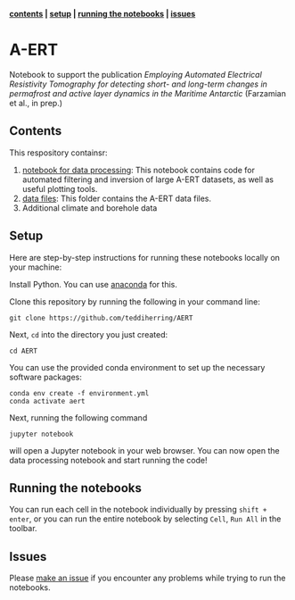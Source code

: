 **[contents](#Contents) | [setup](#Setup) | [running the notebooks](#running-the-notebooks) | [issues](#issues)**

# A-ERT
Notebook to support the publication *Employing Automated Electrical Resistivity Tomography for detecting short- and long-term changes in permafrost and active layer dynamics in the Maritime Antarctic* (Farzamian et al., in prep.)

## Contents

This respository containsr:

1. [notebook for data processing](./data_processing_AERT.ipynb): This notebook contains code for automated filtering and inversion of large A-ERT datasets, as well as useful plotting tools.
2. [data files](./data_AERT): This folder contains the A-ERT data files.
3. Additional climate and borehole data
 
## Setup

Here are step-by-step instructions for running these notebooks locally on your machine:

Install Python. You can use [anaconda](https://www.anaconda.com/download/) for this.

Clone this repository by running the following in your command line:

```
git clone https://github.com/teddiherring/AERT
```

Next, `cd` into the directory you just created:

```
cd AERT
```

You can use the provided conda environment to set up the necessary software packages:

```
conda env create -f environment.yml
conda activate aert
```

Next, running the following command

```
jupyter notebook
```

will open a Jupyter notebook in your web browser. You can now open the data processing notebook and start running the code!

## Running the notebooks

You can run each cell in the notebook individually by pressing  `shift + enter`, or you can run the entire notebook by selecting `Cell`, `Run All` in the toolbar.

## Issues

Please [make an issue](https://github.com/teddiherring/AERT/issues) if you encounter any problems while trying to run the notebooks.
